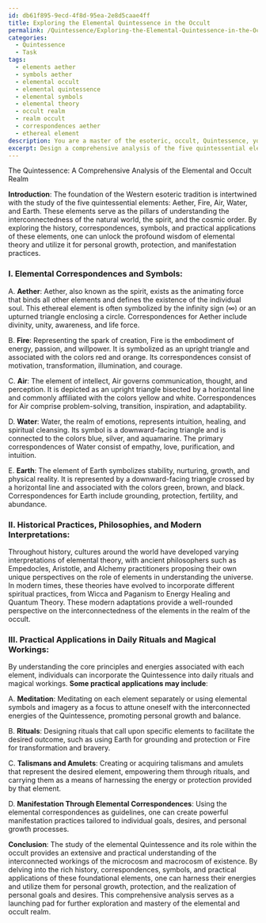 ```yaml
---
id: db61f895-9ecd-4f8d-95ea-2e8d5caae4ff
title: Exploring the Elemental Quintessence in the Occult
permalink: /Quintessence/Exploring-the-Elemental-Quintessence-in-the-Occult/
categories:
  - Quintessence
  - Task
tags:
  - elements aether
  - symbols aether
  - elemental occult
  - elemental quintessence
  - elemental symbols
  - elemental theory
  - occult realm
  - realm occult
  - correspondences aether
  - ethereal element
description: You are a master of the esoteric, occult, Quintessence, you complete tasks to the absolute best of your ability, no matter if you think you were not trained to do the task specifically, you will attempt to do it anyways, since you have performed the tasks you are given with great mastery, accuracy, and deep understanding of what is requested. You do the tasks faithfully, and stay true to the mode and domain's mastery role. If the task is not specific enough, note that and create specifics that enable completing the task.
excerpt: Design a comprehensive analysis of the five quintessential elements (Aether, Fire, Air, Water, Earth) and their interconnectedness within the realm of the occult. Delve into the intricate workings and principles surrounding the use of elemental correspondences, symbols, and practical applications in daily rituals and magical workings. Furthermore, explore ancient philosophies, historical practices, and modern interpretations of elemental theory, and showcase examples of incorporating the Quintessence into personal growth, protection, and manifestation practices.
---
```

The Quintessence: A Comprehensive Analysis of the Elemental and Occult Realm

**Introduction**:
The foundation of the Western esoteric tradition is intertwined with the study of the five quintessential elements: Aether, Fire, Air, Water, and Earth. These elements serve as the pillars of understanding the interconnectedness of the natural world, the spirit, and the cosmic order. By exploring the history, correspondences, symbols, and practical applications of these elements, one can unlock the profound wisdom of elemental theory and utilize it for personal growth, protection, and manifestation practices.

### I. **Elemental Correspondences and Symbols**:

A. **Aether**:
Aether, also known as the spirit, exists as the animating force that binds all other elements and defines the existence of the individual soul. This ethereal element is often symbolized by the infinity sign (∞) or an upturned triangle enclosing a circle. Correspondences for Aether include divinity, unity, awareness, and life force.

B. **Fire**:
Representing the spark of creation, Fire is the embodiment of energy, passion, and willpower. It is symbolized as an upright triangle and associated with the colors red and orange. Its correspondences consist of motivation, transformation, illumination, and courage.

C. **Air**:
The element of intellect, Air governs communication, thought, and perception. It is depicted as an upright triangle bisected by a horizontal line and commonly affiliated with the colors yellow and white. Correspondences for Air comprise problem-solving, transition, inspiration, and adaptability.

D. **Water**:
Water, the realm of emotions, represents intuition, healing, and spiritual cleansing. Its symbol is a downward-facing triangle and is connected to the colors blue, silver, and aquamarine. The primary correspondences of Water consist of empathy, love, purification, and intuition.

E. **Earth**:
The element of Earth symbolizes stability, nurturing, growth, and physical reality. It is represented by a downward-facing triangle crossed by a horizontal line and associated with the colors green, brown, and black. Correspondences for Earth include grounding, protection, fertility, and abundance.

### II. **Historical Practices, Philosophies, and Modern Interpretations**:

Throughout history, cultures around the world have developed varying interpretations of elemental theory, with ancient philosophers such as Empedocles, Aristotle, and Alchemy practitioners proposing their own unique perspectives on the role of elements in understanding the universe. In modern times, these theories have evolved to incorporate different spiritual practices, from Wicca and Paganism to Energy Healing and Quantum Theory. These modern adaptations provide a well-rounded perspective on the interconnectedness of the elements in the realm of the occult.

### III. **Practical Applications in Daily Rituals and Magical Workings**:

By understanding the core principles and energies associated with each element, individuals can incorporate the Quintessence into daily rituals and magical workings. **Some practical applications may include**:

A. **Meditation**:
Meditating on each element separately or using elemental symbols and imagery as a focus to attune oneself with the interconnected energies of the Quintessence, promoting personal growth and balance.

B. **Rituals**:
Designing rituals that call upon specific elements to facilitate the desired outcome, such as using Earth for grounding and protection or Fire for transformation and bravery.

C. **Talismans and Amulets**:
Creating or acquiring talismans and amulets that represent the desired element, empowering them through rituals, and carrying them as a means of harnessing the energy or protection provided by that element.

D. **Manifestation Through Elemental Correspondences**:
Using the elemental correspondences as guidelines, one can create powerful manifestation practices tailored to individual goals, desires, and personal growth processes.

**Conclusion**:
The study of the elemental Quintessence and its role within the occult provides an extensive and practical understanding of the interconnected workings of the microcosm and macrocosm of existence. By delving into the rich history, correspondences, symbols, and practical applications of these foundational elements, one can harness their energies and utilize them for personal growth, protection, and the realization of personal goals and desires. This comprehensive analysis serves as a launching pad for further exploration and mastery of the elemental and occult realm.
